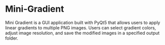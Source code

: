 # Mini-Gradient
Mini Gradient is a GUI application built with PyQt5 that allows users to apply linear gradients to multiple PNG images. Users can select gradient colors, adjust image resolution, and save the modified images in a specified output folder.
